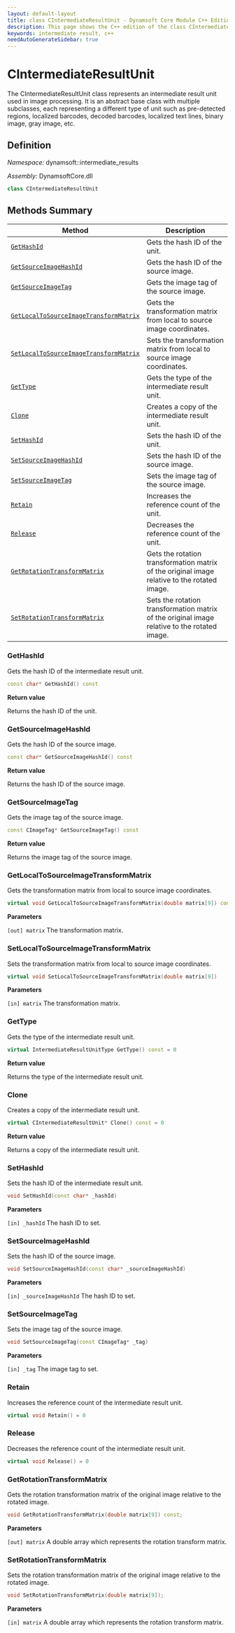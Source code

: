 ```yaml
---
layout: default-layout
title: class CIntermediateResultUnit - Dynamsoft Core Module C++ Edition API Reference
description: This page shows the C++ edition of the class CIntermediateResultUnit in Dynamsoft Core Module.
keywords: intermediate result, c++
needAutoGenerateSidebar: true
---
```


# CIntermediateResultUnit

The CIntermediateResultUnit class represents an intermediate result unit used in image processing. It is an abstract base class with multiple subclasses, each representing a different type of unit such as pre-detected regions, localized barcodes, decoded barcodes, localized text lines, binary image, gray image, etc.

## Definition

*Namespace:* dynamsoft::intermediate_results

*Assembly:* DynamsoftCore.dll

```cpp
class CIntermediateResultUnit 
```


## Methods Summary

| Method               | Description |
|----------------------|-------------|
| [`GetHashId`](#gethashid) | Gets the hash ID of the unit.|
| [`GetSourceImageHashId`](#getsourceimagehashid) | Gets the hash ID of the source image. |
| [`GetSourceImageTag`](#getsourceimagetag) | Gets the image tag of the source image. |
| [`GetLocalToSourceImageTransformMatrix`](#getlocaltosourceimagetransformmatrix) | Gets the transformation matrix from local to source image coordinates. |
| [`SetLocalToSourceImageTransformMatrix`](#setlocaltosourceimagetransformmatrix) | Sets the transformation matrix from local to source image coordinates. |
| [`GetType`](#gettype) | Gets the type of the intermediate result unit. |
| [`Clone`](#clone) | Creates a copy of the intermediate result unit. |
| [`SetHashId`](#sethashid) | Sets the hash ID of the unit. |
| [`SetSourceImageHashId`](#setsourceimagehashid) | Sets the hash ID of the source image. |
| [`SetSourceImageTag`](#setsourceimagetag) | Sets the image tag of the source image. |
| [`Retain`](#retain) | Increases the reference count of the unit. |
| [`Release`](#release) | Decreases the reference count of the unit. |
| [`GetRotationTransformMatrix`](#getrotationtransformmatrix) | Gets the rotation transformation matrix of the original image relative to the rotated image.|
| [`SetRotationTransformMatrix`](#setrotationtransformmatrix) | Sets the rotation transformation matrix of the original image relative to the rotated image.|

### GetHashId

Gets the hash ID of the intermediate result unit.

```cpp
const char* GetHashId() const
```

**Return value**

Returns the hash ID of the unit. 

### GetSourceImageHashId

Gets the hash ID of the source image.

```cpp
const char* GetSourceImageHashId() const
```

**Return value**

Returns the hash ID of the source image.

### GetSourceImageTag

Gets the image tag of the source image.

```cpp
const CImageTag* GetSourceImageTag() const
```

**Return value**

Returns the image tag of the source image.

### GetLocalToSourceImageTransformMatrix

Gets the transformation matrix from local to source image coordinates.

```cpp
virtual void GetLocalToSourceImageTransformMatrix(double matrix[9]) const
```

**Parameters**

`[out] matrix` The transformation matrix.

### SetLocalToSourceImageTransformMatrix

Sets the transformation matrix from local to source image coordinates.

```cpp
virtual void SetLocalToSourceImageTransformMatrix(double matrix[9])
```

**Parameters**

`[in] matrix` The transformation matrix.

### GetType

Gets the type of the intermediate result unit.

```cpp
virtual IntermediateResultUnitType GetType() const = 0
```

**Return value**

Returns the type of the intermediate result unit.

### Clone

Creates a copy of the intermediate result unit.

```cpp
virtual CIntermediateResultUnit* Clone() const = 0
```

**Return value**

Returns a copy of the intermediate result unit.

### SetHashId

Sets the hash ID of the intermediate result unit.

```cpp
void SetHashId(const char* _hashId)
```

**Parameters**

`[in] _hashId` The hash ID to set.

### SetSourceImageHashId

Sets the hash ID of the source image.

```cpp
void SetSourceImageHashId(const char* _sourceImageHashId)
```

**Parameters**

`[in] _sourceImageHashId` The hash ID to set.

### SetSourceImageTag

Sets the image tag of the source image.

```cpp
void SetSourceImageTag(const CImageTag* _tag)
```

**Parameters**

`[in] _tag` The image tag to set.

### Retain

Increases the reference count of the intermediate result unit.

```cpp
virtual void Retain() = 0
```

### Release

Decreases the reference count of the intermediate result unit.

```cpp
virtual void Release() = 0
```

### GetRotationTransformMatrix

Gets the rotation transformation matrix of the original image relative to the rotated image.

```cpp
void GetRotationTransformMatrix(double matrix[9]) const;
```

**Parameters**

`[out] matrix` A double array which represents the rotation transform matrix.

### SetRotationTransformMatrix

Sets the rotation transformation matrix of the original image relative to the rotated image.

```cpp
void SetRotationTransformMatrix(double matrix[9]);
```

**Parameters**

`[in] matrix` A double array which represents the rotation transform matrix.